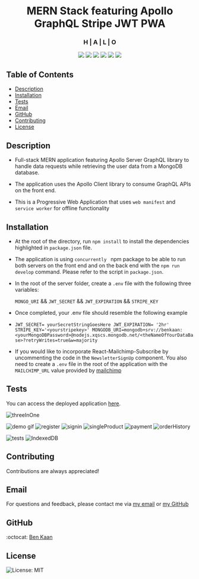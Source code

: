 <h1 align="center">MERN Stack featuring Apollo GraphQL Stripe JWT PWA</h1>
<h3 align="center">H | A | L | O</h3>
  
<p align="center">
    <img src ="https://img.shields.io/badge/-ApolloGraphQL-311C87?style=for-the-badge&logo=apollo-graphql">
    <img src="https://img.shields.io/badge/MongoDB-%234ea94b.svg?style=for-the-badge&logo=mongodb&logoColor=white" />
    <img src="https://img.shields.io/badge/express.js-%23404d59.svg?style=for-the-badge&logo=express&logoColor=%2361DAFB"  />
    <img src="https://img.shields.io/badge/react-%2320232a.svg?style=for-the-badge&logo=react&logoColor=%2361DAFB">
    <img src="https://img.shields.io/badge/node.js-6DA55F?style=for-the-badge&logo=node.js&logoColor=white"  />
    <img src="https://img.shields.io/badge/JWT-black?style=for-the-badge&logo=JSON%20web%20tokens" />
</p>

## Table of Contents

- [Description](#description)
- [Installation](#installation)
- [Tests](#tests)
- [Email](#email)
- [GitHub](#GitHub)
- [Contributing](#contributing)
- [License](#license)

## Description

- Full-stack MERN application featuring Apollo Server GraphQL library to handle data requests while retrieving the user data from a MongoDB database.

- The application uses the Apollo Client library to consume GraphQL APIs on the front end.

- This is a Progressive Web Application that uses `web manifest` and `service worker` for offline functionality

## Installation

- At the root of the directory, run `npm install` to install the dependencies highlighted in `package.json` file.

- The application is using `concurrently ` npm package to be able to run both servers on the front end and on the back end with the `npm run develop` command. Please refer to the script in `package.json`.

- In the root of the server folder, create a `.env` file with the following three variables:

  `MONGO_URI` && `JWT_SECRET` && `JWT_EXPIRATION` && `STRIPE_KEY`

- Once completed, your .env file should resemble the following example

- `JWT_SECRET= yourSecretStringGoesHere JWT_EXPIRATION= '2hr' STRIPE_KEY='<yourstripekey>' MONGODB_URI=mongodb+srv://benkaan:<yourMongoDBPassword>@nodejs.xqscs.mongodb.net/<theNameOfYourDataBase>?retryWrites=true&w=majority`

- If you would like to incorporate React-Mailchimp-Subscribe by uncommenting the code in the `NewsletterSignUp` component. You also need to create a `.env` file in the root of the application with the `MAILCHIMP_URL` value provided by [mailchimp](https://us20.admin.mailchimp.com/lists/dashboard/signup-forms/)

## Tests

You can access the deployed application [here](https://sleepy-ocean-28624.herokuapp.com).

![threeInOne](https://github.com/benkaan001/gym-joy/blob/main/assets/halo_threeInOne.png)

<!-- ![phone](https://github.com/benkaan001/gym-joy/blob/main/assets/HALO_UI_Phone.png)
![tablet](https://github.com/benkaan001/gym-joy/blob/main/assets/HALO_UI_Tablet.png) -->

![demo gif](https://github.com/benkaan001/gym-joy/blob/main/assets/HALO-UI-desktop.gif)
![register](https://github.com/benkaan001/gym-joy/blob/main/assets/halo_register.png)
![signin](https://github.com/benkaan001/gym-joy/blob/main/assets/halo_signin.png)
![singleProduct](https://github.com/benkaan001/gym-joy/blob/main/assets/halo_singleProduct.png)
![payment](https://github.com/benkaan001/gym-joy/blob/main/assets/halo_payment.png)
![orderHistory](https://github.com/benkaan001/gym-joy/blob/main/assets/halo_orderHistory.png)

<!-- ![shoppingCart](https://github.com/benkaan001/gym-joy/blob/main/assets/halo_shoppingCart.png) -->

![tests](https://github.com/benkaan001/gym-joy/blob/main/assets/Tests.png)
![IndexedDB](https://github.com/benkaan001/gym-joy/blob/main/assets/IndexedDB.png)

<!-- ![desktop](https://github.com/benkaan001/gym-joy/blob/main/assets/HALO_UI_Desktop.png) -->

## Contributing

Contributions are always appreciated!

## Email

For questions and feedback, please contact me via [my email](mailto:benkaan001@gmail.com) or [my GitHub](https://www.github.com/benkaan001)

## GitHub

:octocat: [Ben Kaan](https://www.github.com/benkaan001)

## License

![License: MIT](https://img.shields.io/badge/License-MIT-yellow.svg)
